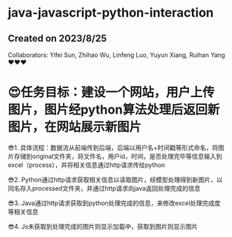 # java-javascript-python-interaction
## Created on 2023/8/25
Collaborators: Yifei Sun, Zhihao Wu, Linfeng Luo, Yuyun Xiang, Ruihan Yang❤️❤️❤️

# 😍任务目标：建设一个网站，用户上传图片，图片经python算法处理后返回新图片，在网站展示新图片
😎1.	具体流程：数据流从前端传到后端，后端以用户名+时间戳等形式命名，将图片存储到original文件夹，将文件名，用户id，时间，是否处理完毕等信息输入到excel（process），并将相关信息通过http请求传给python

😎2.	Python通过http请求获取相关信息以读取图片，经模型处理得到新图片，以同名存入processed文件夹，并通过http请求向java返回处理完成的信息

😎3.	Java通过http请求获取到python处理完成的信息，来修改excel处理完成度等相关信息

😎4.	Js未获取到处理完成的图片则显示加载中，获取到图片则显示图片

